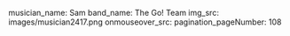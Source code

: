 musician_name: Sam
band_name: The Go! Team
img_src: images/musician2417.png
onmouseover_src: 
pagination_pageNumber: 108
